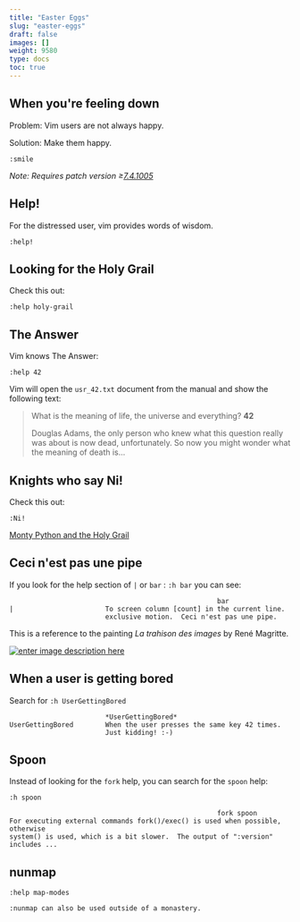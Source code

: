 ```yaml
---
title: "Easter Eggs"
slug: "easter-eggs"
draft: false
images: []
weight: 9580
type: docs
toc: true
---
```


## When you're feeling down
Problem: Vim users are not always happy.

Solution: Make them happy.

<!-- if version [gte 7.4] -->
`:smile`
<!-- end version if -->



_Note: Requires patch version ≥[7.4.1005](https://github.com/vim/vim/commit/86e179dbe75010e9545e1a2fcc92a15d57bf27fd)_

## Help!
For the distressed user, vim provides words of wisdom.

    :help!

## Looking for the Holy Grail
Check this out:

    :help holy-grail

## The Answer
Vim knows The Answer:

`:help 42`

Vim will open the `usr_42.txt` document from the manual and show the following text:

> What is the meaning of life, the universe and everything?  **42**
>
> Douglas Adams, the only person who knew what this question really was about is
now dead, unfortunately.  So now you might wonder what the meaning of death
is...


## Knights who say Ni!
Check this out: 

    :Ni!

[Monty Python and the Holy Grail][1]

  [1]: https://en.wikipedia.org/wiki/Monty_Python_and_the_Holy_Grail

## Ceci n'est pas une pipe
If you look for the help section of `|` or `bar` : `:h bar` you can see:


                                                        bar
    |                       To screen column [count] in the current line.
                            exclusive motion.  Ceci n'est pas une pipe.

This is a reference to the painting _La trahison des images_ by René Magritte.

[![enter image description here][1]][1]


  [1]: http://i.stack.imgur.com/1ga0w.jpg

## When a user is getting bored
Search for `:h UserGettingBored`

                            *UserGettingBored*
    UserGettingBored        When the user presses the same key 42 times.
                            Just kidding! :-)


## Spoon
Instead of looking for the `fork` help, you can search for the `spoon` help:


    :h spoon

                                                        fork spoon
    For executing external commands fork()/exec() is used when possible, otherwise
    system() is used, which is a bit slower.  The output of ":version" includes ...

## nunmap
`:help map-modes`

    :nunmap can also be used outside of a monastery.


